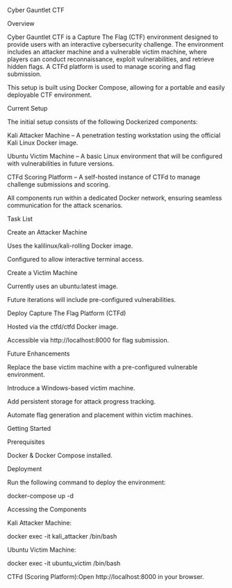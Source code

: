 Cyber Gauntlet CTF

Overview

Cyber Gauntlet CTF is a Capture The Flag (CTF) environment designed to provide users with an interactive cybersecurity challenge. The environment includes an attacker machine and a vulnerable victim machine, where players can conduct reconnaissance, exploit vulnerabilities, and retrieve hidden flags. A CTFd platform is used to manage scoring and flag submission.

This setup is built using Docker Compose, allowing for a portable and easily deployable CTF environment.

Current Setup

The initial setup consists of the following Dockerized components:

Kali Attacker Machine – A penetration testing workstation using the official Kali Linux Docker image.

Ubuntu Victim Machine – A basic Linux environment that will be configured with vulnerabilities in future versions.

CTFd Scoring Platform – A self-hosted instance of CTFd to manage challenge submissions and scoring.

All components run within a dedicated Docker network, ensuring seamless communication for the attack scenarios.

Task List

Create an Attacker Machine

Uses the kalilinux/kali-rolling Docker image.

Configured to allow interactive terminal access.

Create a Victim Machine

Currently uses an ubuntu:latest image.

Future iterations will include pre-configured vulnerabilities.

Deploy Capture The Flag Platform (CTFd)

Hosted via the ctfd/ctfd Docker image.

Accessible via http://localhost:8000 for flag submission.

Future Enhancements

Replace the base victim machine with a pre-configured vulnerable environment.

Introduce a Windows-based victim machine.

Add persistent storage for attack progress tracking.

Automate flag generation and placement within victim machines.

Getting Started

Prerequisites

Docker & Docker Compose installed.

Deployment

Run the following command to deploy the environment:

docker-compose up -d

Accessing the Components

Kali Attacker Machine:

docker exec -it kali_attacker /bin/bash

Ubuntu Victim Machine:

docker exec -it ubuntu_victim /bin/bash

CTFd (Scoring Platform):Open http://localhost:8000 in your browser.


